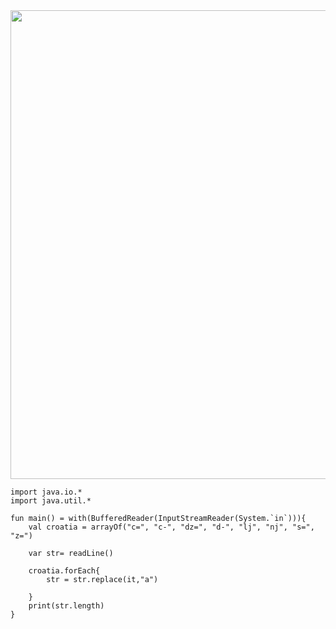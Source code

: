 <img src="https://user-images.githubusercontent.com/84216838/204089785-dbd17e0a-0757-4d7b-bf9e-5d91d6f41950.png" height=750 height=500>

```
import java.io.*
import java.util.*

fun main() = with(BufferedReader(InputStreamReader(System.`in`))){
    val croatia = arrayOf("c=", "c-", "dz=", "d-", "lj", "nj", "s=", "z=")
    
    var str= readLine()
    
    croatia.forEach{
        str = str.replace(it,"a")
       
    }
    print(str.length)
}


```